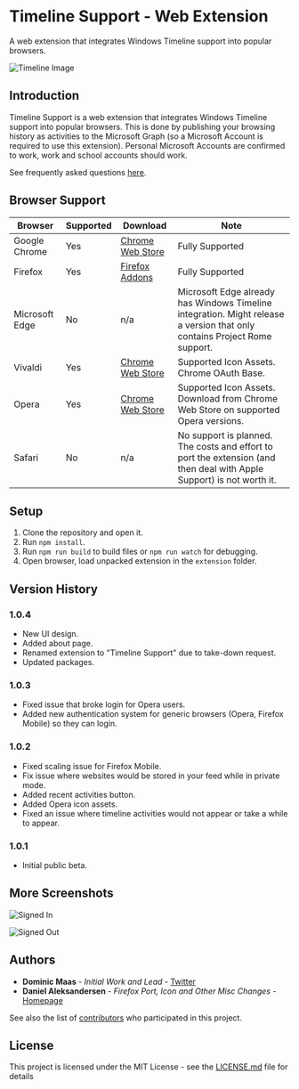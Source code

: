 # Timeline Support - Web Extension

A web extension that integrates Windows Timeline support into popular browsers.

![Timeline Image](extension/images/store/timeline.png)

## Introduction

Timeline Support is a web extension that integrates Windows Timeline support into popular browsers. This is done by publishing your browsing history as activities to the Microsoft Graph (so a Microsoft Account is required to use this extension). Personal Microsoft Accounts are confirmed to work, work and school accounts should work.

See frequently asked questions [here](FAQ.md).

## Browser Support

|Browser|Supported|Download|Note|
|--|--|--|--|
|Google Chrome|Yes|[Chrome Web Store](https://chrome.google.com/webstore/detail/windows-timeline-support/meokcjmjkobffcgldbjjklmaaediikdj)|Fully Supported|
|Firefox|Yes|[Firefox Addons](https://addons.mozilla.org/en-GB/firefox/addon/windows-timeline-support/)|Fully Supported|
|Microsoft Edge|No|n/a|Microsoft Edge already has Windows Timeline integration. Might release a version that only contains Project Rome support.|
|Vivaldi|Yes|[Chrome Web Store](https://chrome.google.com/webstore/detail/windows-timeline-support/meokcjmjkobffcgldbjjklmaaediikdj)|Supported Icon Assets. Chrome OAuth Base.|
|Opera|Yes|[Chrome Web Store](https://chrome.google.com/webstore/detail/windows-timeline-support/meokcjmjkobffcgldbjjklmaaediikdj)| Supported Icon Assets. Download from Chrome Web Store on supported Opera versions.|
|Safari|No| n/a | No support is planned. The costs and effort to port the extension (and then deal with Apple Support) is not worth it.|

## Setup

1. Clone the repository and open it.
2. Run `npm install`.
3. Run `npm run build` to build files or `npm run watch` for debugging.
4. Open browser, load unpacked extension in the `extension` folder.

## Version History

### 1.0.4

* New UI design.
* Added about page.
* Renamed extension to "Timeline Support" due to take-down request.
* Updated packages.

### 1.0.3

* Fixed issue that broke login for Opera users.
* Added new authentication system for generic browsers (Opera, Firefox Mobile) so they can login.

### 1.0.2

* Fixed scaling issue for Firefox Mobile.
* Fix issue where websites would be stored in your feed while in private mode.
* Added recent activities button.
* Added Opera icon assets.
* Fixed an issue where timeline activities would not appear or take a while to appear.

### 1.0.1

* Initial public beta.

## More Screenshots

![Signed In](extension/images/store/signed-in.png)

![Signed Out](extension/images/store/signed-out.png)

## Authors

- **Dominic Maas** - *Initial Work and Lead* - [Twitter](https://twitter.com/dominicjmaas)
- **Daniel Aleksandersen** - *Firefox Port, Icon and Other Misc Changes* - [Homepage](https://www.daniel.priv.no/)

See also the list of [contributors](https://github.com/DominicMaas/TimelineExtension/graphs/contributors) who participated in this project.

## License

This project is licensed under the MIT License - see the [LICENSE.md](LICENSE.md) file for details
